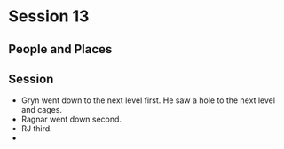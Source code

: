 # Session 13
## People and Places
## Session
* Gryn went down to the next level first. He saw a hole to the next level and cages.
* Ragnar went down second.
* RJ third.
* 
<!--stackedit_data:
eyJoaXN0b3J5IjpbLTEyODIzMDM4NDgsLTExOTEzNjExMDNdfQ
==
-->